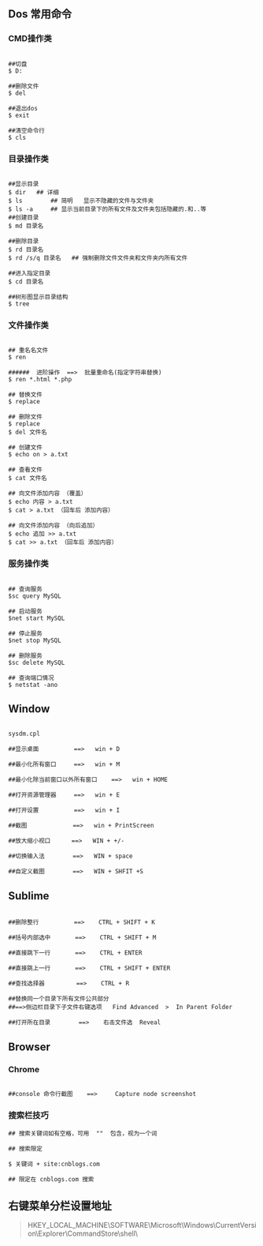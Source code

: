 ## Dos 常用命令



### CMD操作类

```shell

##切盘
$ D:

##删除文件
$ del

##退出dos
$ exit

##清空命令行
$ cls

```



### 目录操作类

```shell

##显示目录
$ dir   ## 详细
$ ls		## 简明   显示不隐藏的文件与文件夹
$ ls -a		## 显示当前目录下的所有文件及文件夹包括隐藏的.和..等
##创建目录
$ md 目录名

##删除目录
$ rd 目录名
$ rd /s/q 目录名   ## 强制删除文件文件夹和文件夹内所有文件

##进入指定目录
$ cd 目录名

##树形图显示目录结构
$ tree

```



### 文件操作类

```shell

## 重名名文件
$ ren

######	进阶操作  ==>  批量重命名(指定字符串替换)
$ ren *.html *.php

## 替换文件
$ replace

## 删除文件
$ replace
$ del 文件名

## 创建文件
$ echo on > a.txt

## 查看文件
$ cat 文件名

## 向文件添加内容 （覆盖）
$ echo 内容 > a.txt
$ cat > a.txt （回车后 添加内容）

## 向文件添加内容 （向后追加）
$ echo 追加 >> a.txt
$ cat >> a.txt （回车后 添加内容）

```





### 服务操作类

```shell

## 查询服务
$sc query MySQL

## 启动服务
$net start MySQL
		
## 停止服务
$net stop MySQL
		
## 删除服务
$sc delete MySQL

## 查询端口情况
$ netstat -ano
```



## Window

```shell

sysdm.cpl

##显示桌面			==>   win + D

##最小化所有窗口	  ==>   win + M

##最小化除当前窗口以外所有窗口	==>   win + HOME

##打开资源管理器	  ==>   win + E

##打开设置	        ==>   win + I

##截图			 ==>   win + PrintScreen

##放大缩小视口	  ==>   WIN + +/-

##切换输入法    	   ==>   WIN + space

##自定义截图		   ==>   WIN + SHFIT +S
```



## Sublime

```shell

##删除整行  		==>    CTRL + SHIFT + K 

##括号内部选中  	   ==>    CTRL + SHIFT + M

##直接跳下一行  	   ==>    CTRL + ENTER

##直接跳上一行  	   ==>    CTRL + SHIFT + ENTER

##查找选择器		    ==>	   CTRL + R

##替换同一个目录下所有文件公共部分
##==>侧边栏目录下子文件右键选项   Find Advanced  >  In Parent Folder 

##打开所在目录		==>    右击文件选  Reveal

```



## Browser

### Chrome

```shell

##console 命令行截图    ==>     Capture node screenshot

```

### 搜索栏技巧

```shell
## 搜索关键词如有空格，可用  ""  包含，视为一个词

## 搜索限定

$ 关键词 + site:cnblogs.com

## 限定在 cnblogs.com 搜索

```



## 右键菜单分栏设置地址

> 
>
> HKEY_LOCAL_MACHINE\SOFTWARE\Microsoft\Windows\CurrentVersion\Explorer\CommandStore\shell\






